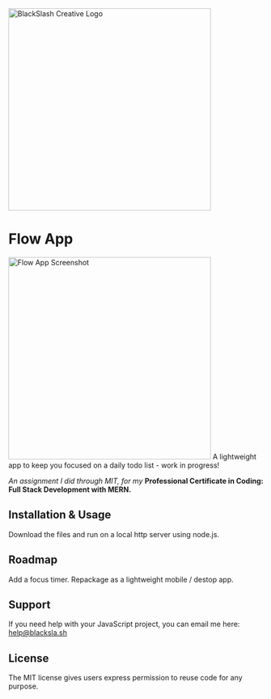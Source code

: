 <img src="https://blacksla.sh/github/img/blackslash-logo.svg" alt="BlackSlash Creative Logo" width="400" />

# Flow App
<img src="https://blacksla.sh/github/img/flow-app-screenshot.png" alt="Flow App Screenshot" width="400" />
A lightweight app to keep you focused on a daily todo list - work in progress! 

*An assignment I did through MIT, for my* **Professional Certificate in Coding: Full Stack Development with MERN.**

## Installation & Usage
Download the files and run on a local http server using node.js. 

## Roadmap
Add a focus timer. 
Repackage as a lightweight mobile / destop app.

## Support
If you need help with your JavaScript project, you can email me here: [help@blacksla.sh](mailto:help@blacksla.sh)

## License
The MIT license gives users express permission to reuse code for any purpose. 
